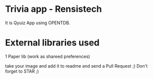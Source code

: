 #  Trivia app - Rensistech
It is Qyuiz App using OPENTDB.

# External libraries used 

1 Paper lib (work as shareed preferences)

take your image and add it to readme and send a Pull Request ;) 
Don't forget to STAR ;)
